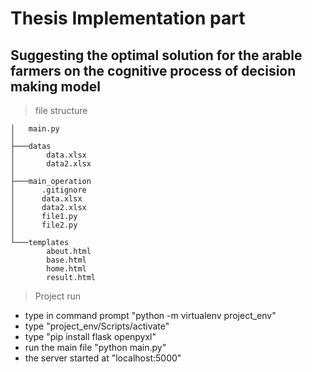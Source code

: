 # Thesis Implementation part

## Suggesting the optimal solution for the arable farmers on the cognitive process of decision making model 



>file structure 

```
│   main.py
│
├───datas
│       data.xlsx
│       data2.xlsx
│
├───main_operation
│      .gitignore
│      data.xlsx
│      data2.xlsx
│      file1.py
│      file2.py
│   
└───templates
        about.html
        base.html
        home.html
        result.html
```


>Project run
* type in command prompt "python -m virtualenv project_env"
* type "project_env/Scripts/activate"
* type "pip install flask openpyxl"
* run the main file "python main.py"
* the server started at "localhost:5000" 
